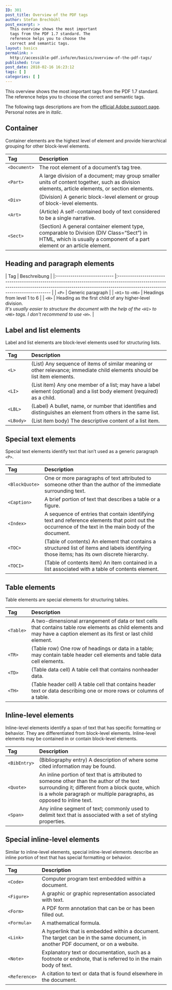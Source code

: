 ```yaml
---
ID: 301
post_title: Overview of the PDF tags
author: Stefan Brechbühl
post_excerpt: >
  This overview shows the most important
  tags from the PDF 1.7 standard. The
  reference helps you to choose the
  correct and semantic tags.
layout: basics
permalink: >
  http://accessible-pdf.info/en/basics/overview-of-the-pdf-tags/
published: true
post_date: 2018-02-16 16:23:12
tags: [ ]
categories: [ ]
---
```

This overview shows the most important tags from the PDF 1.7 standard. The reference helps you to choose the correct and semantic tags.

The following tags descriptions are from the [official Adobe support page][1]. Personal notes are in *italic*.

## Container

Container elements are the highest level of element and provide hierarchical grouping for other block-level elements.

| Tag                | Description                                                                                                                                                          |
|:------------------ |:-------------------------------------------------------------------------------------------------------------------------------------------------------------------- |
| `<Document>` | The root element of a document’s tag tree.                                                                                                                           |
| `<Part>`     | A large division of a document; may group smaller units of content together, such as division elements, article elements, or section elements.                       |
| `<Div>`      | (Division) A generic block-level element or group of block-level elements.                                                                                           |
| `<Art>`      | (Article) A self-contained body of text considered to be a single narrative.                                                                                         |
| `<Sect>`     | (Section) A general container element type, comparable to Division (DIV Class=“Sect”) in HTML, which is usually a component of a part element or an article element. |

## Heading and paragraph elements

| Tag | Beschreibung | |:---------------------------- |:--------------------------------------------------------------------------------------------------------------------------------------------------------------------------------------------------------- | | `<P>` | Generic paragraph | | `<H1>` to `<H6>` | Headings from level 1 to 6 | | `<H>` | Heading as the first child of any higher-level division.  
*It's usually easier to structure the document with the help of the `<H1>` to `<H6>` tags. I don't recommend to use `<H>`.* |

## Label and list elements

Label and list elements are block-level elements used for structuring lists.

| Tag             | Description                                                                                                                |
|:--------------- |:-------------------------------------------------------------------------------------------------------------------------- |
| `<L>`     | (List) Any sequence of items of similar meaning or other relevance; immediate child elements should be list item elements. |
| `<LI>`    | (List item) Any one member of a list; may have a label element (optional) and a list body element (required) as a child.   |
| `<LBL>`   | (Label) A bullet, name, or number that identifies and distinguishes an element from others in the same list.               |
| `<LBody>` | (List item body) The descriptive content of a list item.                                                                   |

## Special text elements

Special text elements identify text that isn’t used as a generic paragraph `<P>`.

| Tag                  | Description                                                                                                                                            |
|:-------------------- |:------------------------------------------------------------------------------------------------------------------------------------------------------ |
| `<BlockQuote>` | One or more paragraphs of text attributed to someone other than the author of the immediate surrounding text.                                          |
| `<Caption>`    | A brief portion of text that describes a table or a figure.                                                                                            |
| `<Index>`      | A sequence of entries that contain identifying text and reference elements that point out the occurrence of the text in the main body of the document. |
| `<TOC>`        | (Table of contents) An element that contains a structured list of items and labels identifying those items; has its own discrete hierarchy.            |
| `<TOCI>`       | (Table of contents item) An item contained in a list associated with a table of contents element.                                                      |

## Table elements

Table elements are special elements for structuring tables.

| Tag             | Description                                                                                                                                                               |
|:--------------- |:------------------------------------------------------------------------------------------------------------------------------------------------------------------------- |
| `<Table>` | A two-dimensional arrangement of data or text cells that contains table row elements as child elements and may have a caption element as its first or last child element. |
| `<TR>`    | (Table row) One row of headings or data in a table; may contain table header cell elements and table data cell elements.                                                  |
| `<TD>`    | (Table data cell) A table cell that contains nonheader data.                                                                                                              |
| `<TH>`    | (Table header cell) A table cell that contains header text or data describing one or more rows or columns of a table.                                                     |

## Inline-level elements

Inline-level elements identify a span of text that has specific formatting or behavior. They are differentiated from block-level elements. Inline-level elements may be contained in or contain block-level elements.

| Tag                | Description                                                                                                                                                                                                           |
|:------------------ |:--------------------------------------------------------------------------------------------------------------------------------------------------------------------------------------------------------------------- |
| `<BibEntry>` | (Bibliography entry) A description of where some cited information may be found.                                                                                                                                      |
| `<Quote>`    | An inline portion of text that is attributed to someone other than the author of the text surrounding it; different from a block quote, which is a whole paragraph or multiple paragraphs, as opposed to inline text. |
| `<Span>`     | Any inline segment of text; commonly used to delimit text that is associated with a set of styling properties.                                                                                                        |

## Special inline-level elements

Similar to inline-level elements, special inline-level elements describe an inline portion of text that has special formatting or behavior.

| Tag                 | Description                                                                                                                       |
|:------------------- |:--------------------------------------------------------------------------------------------------------------------------------- |
| `<Code>`      | Computer program text embedded within a document.                                                                                 |
| `<Figure>`    | A graphic or graphic representation associated with text.                                                                         |
| `<Form>`      | A PDF form annotation that can be or has been filled out.                                                                         |
| `<Formula>`   | A mathematical formula.                                                                                                           |
| `<Link>`      | A hyperlink that is embedded within a document. The target can be in the same document, in another PDF document, or on a website. |
| `<Note>`      | Explanatory text or documentation, such as a footnote or endnote, that is referred to in the main body of text.                   |
| `<Reference>` | A citation to text or data that is found elsewhere in the document.                                                               |

 [1]: https://helpx.adobe.com/acrobat/using/editing-document-structure-content-tags.html